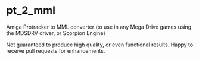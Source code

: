 # pt_2_mml
Amiga Protracker to MML converter (to use in any Mega Drive games using the MDSDRV driver, or Scorpion Engine)

Not guaranteed to produce high quality, or even functional results. Happy to receive pull requests for enhancements.
